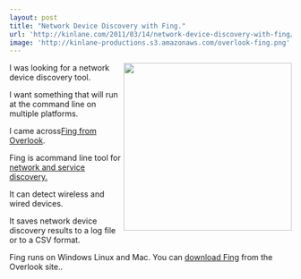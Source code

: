 ```yaml
---
layout: post
title: "Network Device Discovery with Fing."
url: 'http://kinlane.com/2011/03/14/network-device-discovery-with-fing/'
image: 'http://kinlane-productions.s3.amazonaws.com/overlook-fing.png'
---
```


<img class="c1" src="http://kinlane-productions.s3.amazonaws.com/overlook-fing.png" alt="" width="300" align="right" />I was looking for a network device discovery tool.

I want something that will run at the command line on multiple platforms.

I came across[Fing from Overlook][1].

Fing is acommand line tool for [network and service discovery.][2]

It can detect wireless and wired devices.

It saves network device discovery results to a log file or to a CSV format.

Fing runs on Windows Linux and Mac. You can [download Fing][3] from the Overlook site..

   [1]: http://www.over-look.com/site/ (Fing)
   [2]: http://www.over-look.com/site/ (Network and Service Discovery)
   [3]: http://www.over-look.com/site/index.php/download (Download Fing)
